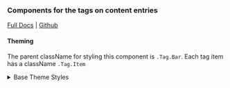 ### Components for the tags on content entries

[Full Docs](https://react.preview.pinpoint.com/?path=/docs/components-tag) | [Github](https://github.com/pinpt/react/tree/master/src/components/Tag)

#### Theming

The parent className for styling this component is `.Tag.Bar`. Each tag item has a className `.Tag.Item`

<details>
	<summary>Base Theme Styles</summary>

```css
.Content.Card .Tag.Bar {
	@apply mb-4;
}

.entryWrapper .sidebarWrapper.after .Date,
.entryWrapper .sidebarWrapper.after .Author,
.entryWrapper .sidebarWrapper.after .Tag.Bar {
	@apply hidden;
}

.Tag.Item {
	@apply inline-flex items-center rounded-full text-xs px-1.5 py-0.5;
}

.Tag.Item.nocolor {
	@apply text-gray-600 bg-gray-300 border border-gray-500;
}

.Tag.Item .icon {
	@apply ml-1;
}

.Tag.Bar {
	@apply flex flex-wrap gap-x-2 gap-y-2;
}
```

</details>
